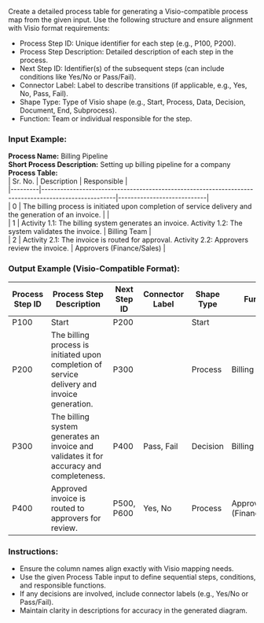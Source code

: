 Create a detailed process table for generating a Visio-compatible process map from the given input. Use the following structure and ensure alignment with Visio format requirements:

- Process Step ID: Unique identifier for each step (e.g., P100, P200).
- Process Step Description: Detailed description of each step in the process.
- Next Step ID: Identifier(s) of the subsequent steps (can include conditions like Yes/No or Pass/Fail).
- Connector Label: Label to describe transitions (if applicable, e.g., Yes, No, Pass, Fail).
- Shape Type: Type of Visio shape (e.g., Start, Process, Data, Decision, Document, End, Subprocess).
- Function: Team or individual responsible for the step.

### Input Example:

**Process Name:** Billing Pipeline  
**Short Process Description:** Setting up billing pipeline for a company  
**Process Table:**  
| Sr. No. | Description | Responsible |  
|---------|-----------------------------------------------------------------------------------------------------|----------------------------|  
| 0 | The billing process is initiated upon completion of service delivery and the generation of an invoice. | |  
| 1 | Activity 1.1: The billing system generates an invoice. Activity 1.2: The system validates the invoice. | Billing Team |  
| 2 | Activity 2.1: The invoice is routed for approval. Activity 2.2: Approvers review the invoice. | Approvers (Finance/Sales) |

### Output Example (Visio-Compatible Format):

| Process Step ID | Process Step Description                                                                     | Next Step ID | Connector Label | Shape Type | Function                  |
| --------------- | -------------------------------------------------------------------------------------------- | ------------ | --------------- | ---------- | ------------------------- |
| P100            | Start                                                                                        | P200         |                 | Start      |                           |
| P200            | The billing process is initiated upon completion of service delivery and invoice generation. | P300         |                 | Process    | Billing Team              |
| P300            | The billing system generates an invoice and validates it for accuracy and completeness.      | P400         | Pass, Fail      | Decision   | Billing Team              |
| P400            | Approved invoice is routed to approvers for review.                                          | P500, P600   | Yes, No         | Process    | Approvers (Finance/Sales) |

### Instructions:

- Ensure the column names align exactly with Visio mapping needs.
- Use the given Process Table input to define sequential steps, conditions, and responsible functions.
- If any decisions are involved, include connector labels (e.g., Yes/No or Pass/Fail).
- Maintain clarity in descriptions for accuracy in the generated diagram.
